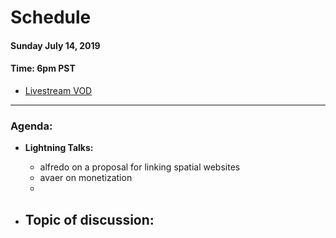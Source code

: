 # Schedule

#### Sunday July 14, 2019
#### **Time:** 6pm PST

- [Livestream VOD](https://youtu.be/1Acxci-biqU)

-------------------------------------------


### **Agenda:**

 - **Lightning Talks:**
   - alfredo on a proposal for linking spatial websites
   - avaer on monetization
   - 

 - **Topic of discussion:**
   - 
